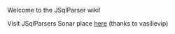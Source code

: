 Welcome to the JSqlParser wiki!

Visit JSqlParsers Sonar place [here](wiki/Sonar-scan-results) (thanks to vasilievip)

